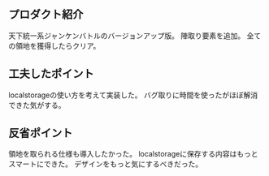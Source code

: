 ## プロダクト紹介
天下統一系ジャンケンバトルのバージョンアップ版。
陣取り要素を追加。
全ての領地を獲得したらクリア。

## 工夫したポイント
localstorageの使い方を考えて実装した。
バグ取りに時間を使ったがほぼ解消できた気がする。

## 反省ポイント
領地を取られる仕様も導入したかった。
localstorageに保存する内容はもっとスマートにできた。
デザインをもっと気にするべきだった。
